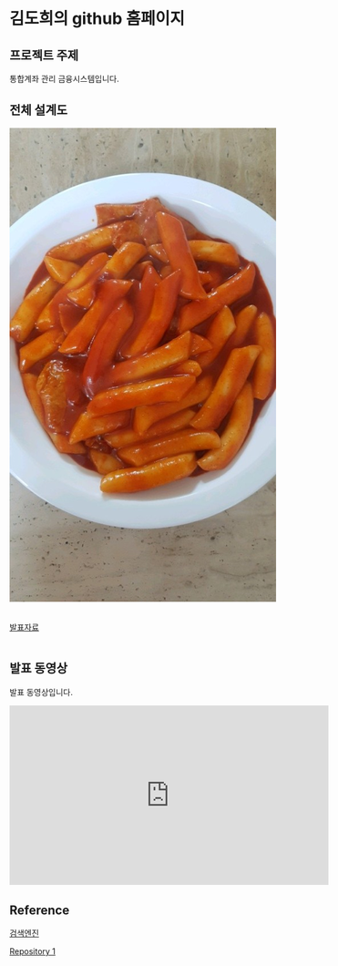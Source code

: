 # 김도희의 github 홈페이지​

## 프로젝트 주제​

통합계좌 관리 금융시스템입니다.​

## 전체 설계도​

<img src="number1.jpg"/><br> ​

[발표자료](/number2.pdf)<br>​

## 발표 동영상​

발표 동영상입니다.​

<iframe width="560" height="315" src="https://www.youtube.com/embed/wlkPKHzZjEM" frameborder="0" allow="accelerometer autoplay clipboard-write encrypted-media gyroscope picture-in-picture" allowfullscreen></iframe>


## Reference​

[검색엔진](https://naver.com)​

[Repository 1](https://Dohui1226.github.io/Dohui1226.github.io) 
 
